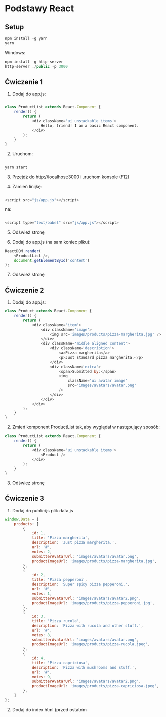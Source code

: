 # Podstawy React

## Setup

```javascript
npm install -g yarn
yarn
```

Windows:
```javascript
npm install -g http-server
http-server ./public -p 3000
```

## Ćwiczenie 1

1. Dodaj do app.js:
```javascript

class ProductList extends React.Component {
    render() {
        return (
            <div className='ui unstackable items'>
                Hello, friend! I am a basic React component.
            </div>
        );
    }
}

```

2. Uruchom:

```javascript

yarn start

```

3. Przejdź do http://localhost:3000 i uruchom konsole (F12)

4. Zamień linijkę:

```javascript

<script src="js/app.js"></script>

```

na:

```javascript

<script type="text/babel" src="js/app.js"></script>

```

5. Odśwież stronę

6. Dodaj do app.js (na sam koniec pliku):

```javascript
ReactDOM.render(
    <ProductList />,
    document.getElementById('content')
);
```

7. Odśwież stronę

## Ćwiczenie 2

1. Dodaj do app.js:

```javascript
class Product extends React.Component {
    render() {
        return (
            <div className='item'>
                <div className='image'>
                    <img src='images/products/pizza-margherita.jpg' />
                </div>
                <div className='middle aligned content'>
                    <div className='description'>
                        <a>Pizza margherita</a>
                        <p>Just standard pizza margherita.</p>
                    </div>
                    <div className='extra'>
                        <span>Submitted by:</span>
                        <img
                            className='ui avatar image'
                            src='images/avatars/avatar.png'
                        />
                    </div>
                </div>
            </div>
        );
    }
}
```

2. Zmień komponent ProductList tak, aby wyglądał w następujący sposób:

```javascript
class ProductList extends React.Component {
    render() {
        return (
            <div className='ui unstackable items'>
                <Product />
            </div>
        );
    }
}
```

3. Odśwież stronę

## Ćwiczenie 3

1. Dodaj do public/js plik data.js

```javascript
window.Data = {
    products: [
        {
            id: 1,
            title: 'Pizza margherita',
            description: 'Just pizza margherita.',
            url: '#',
            votes: 2,
            submitterAvatarUrl: 'images/avatars/avatar.png',
            productImageUrl: 'images/products/pizza-margherita.jpg',
        },
        {
            id: 2,
            title: 'Pizza pepperoni',
            description: 'Super spicy pizza pepperoni.',
            url: '#',
            votes: 1,
            submitterAvatarUrl: 'images/avatars/avatar2.png',
            productImageUrl: 'images/products/pizza-pepperoni.jpg',
        },
        {
            id: 3,
            title: 'Pizza rucola',
            description: 'Pizza with rucola and other stuff.',
            url: '#',
            votes: 8,
            submitterAvatarUrl: 'images/avatars/avatar.png',
            productImageUrl: 'images/products/pizza-rucola.jpeg',
        },
        {
            id: 4,
            title: 'Pizza capriciosa',
            description: 'Pizza with mushrooms and stuff.',
            url: '#',
            votes: 9,
            submitterAvatarUrl: 'images/avatars/avatar2.png',
            productImageUrl: 'images/products/pizza-capriciosa.jpeg',
        },
    ]
};
```

2. Dodaj do index.html (przed ostatnim <script>...)

```javascript
<script src="js/data.js"></script>
```

3. Zmodyfikuj ProductList

```javascript
class ProductList extends React.Component {
    render() {
        const product = window.Data.products[0];

        return (
            <div className='ui unstackable items'>
                <Product
                    id={product.id}
                    title={product.title}
                    description={product.description}
                    url={product.url}
                    votes={product.votes}
                    submitterAvatarUrl={product.submitterAvatarUrl}
                    productImageUrl={product.productImageUrl}
                />
            </div>
        );
    }
}
```

4. Zmodyfikuj Product

```javascript
class Product extends React.Component {
    render() {
        return (
            <div className='item'>
                <div className='image'>
                    <img src={this.props.productImageUrl} />
                </div>
                <div className='middle aligned content'>
                    <div className='header'>
                        <a>
                            <i className='large caret up icon' />
                        </a>
                        {this.props.votes}
                    </div>
                    <div className='description'>
                        <a href={this.props.url}>
                            {this.props.title}
                        </a>
                        <p>
                            {this.props.description}
                        </p>
                    </div>
                    <div className='extra'>
                        <span>Submitted by:</span>
                        <img
                            className='ui avatar image'
                            src={this.props.submitterAvatarUrl}
                        />
                    </div>
                </div>
            </div>
        );
    }
}
```

5. Odśwież stronę

## Ćwiczenie 4

1. Zmodyfikuj ProductList

```javascript
class ProductList extends React.Component {
    render() {
        const productComponents = window.Data.products.map((product) => (
            <Product
                key={'product-' + product.id}
                id={product.id}
                title={product.title}
                description={product.description}
                url={product.url}
                votes={product.votes}
                submitterAvatarUrl={product.submitterAvatarUrl}
                productImageUrl={product.productImageUrl}
            />
        ));
        return (
            <div className='ui unstackable items'>
                {productComponents}
            </div>
        )
    }
}
```

2. Odśwież stronę

3. Zmodyfikuj ProductList (dodanie sortowania)

```javascript
class ProductList extends React.Component {
    render() {
        const products = window.Data.products
            .concat()
            .sort((a, b) => (
                b.votes - a.votes
            ));
        const productComponents = products.map((product) => (
            <Product
                key={'product-' + product.id}
                id={product.id}
                title={product.title}
                description={product.description}
                url={product.url}
                votes={product.votes}
                submitterAvatarUrl={product.submitterAvatarUrl}
                productImageUrl={product.productImageUrl}
            />
        ));
        return (
            <div className='ui unstackable items'>
                {productComponents}
            </div>
        )
    }
}
```

## Ćwiczenie 5

1. Dodaj metodę do ProductList

```javascript
class ProductList extends React.Component {
    handleProductUpVote(productId) {
        console.log(productId + ' was upvoted.');
    }
```

2. Zmodyfikuj ProductList

```javascript
        const productComponents = products.map((product) => (
            <Product
                key={'product-' + product.id}
                id={product.id}
                title={product.title}
                description={product.description}
                url={product.url}
                votes={product.votes}
                submitterAvatarUrl={product.submitterAvatarUrl}
                productImageUrl={product.productImageUrl}
                onVote={this.handleProductUpVote}
            />
        ));
```

3. Dodaj metodę do Product

```javascript
    handleUpVote() {
        this.props.onVote(this.props.id);
    }
```

4. Zmodyfikuj render() w Product

```javascript
                <div className='middle aligned content'>
                    <div className='header'>
                        <a onClick={this.handleUpVote}>
                            <i className='large caret up icon' />
                        </a>
                        {this.props.votes}
                    </div>
```

5. Odśwież stronę i sprawdź czy działa głosowanie

6. Dodaj konstruktor do Product

```javascript
    constructor(props) {
        super(props);
        this.handleUpVote = this.handleUpVote.bind(this);
    }
```

7. Odśwież stronę i zagłosuj

## Ćwiczenie 6

1. Dodaj konstruktor do ProductList

```javascript
    constructor(props) {
        super(props);
        this.state = {
            products: [],
        };
    }
```

2. Zmodyfukuj render() w ProductList

```javascript
    render() {
        const products = this.state.products
            .concat()
            .sort((a, b) => (
                b.votes - a.votes
            ));
```

3. Odśwież stronę

4. Dodaj metodę do ProductList

```javascript
    componentDidMount() {
        this.setState({ products: window.Data.products });
    }
```

5. Odśwież stronę

6. Zmodyfikuj handleProductUpVote() w ProductList

```javascript
    handleProductUpVote(productId) {
        const nextProducts = this.state.products.map((product) => {
            if (product.id === productId) {
                return Object.assign({}, product, {
                    votes: product.votes + 1,
                });
            } else {
                return product;
            }
        });
        this.setState({
            products: nextProducts,
        });
    }
```

7. Zmodyfikuj konstruktor ProductList

```javascript
    constructor(props) {
        super(props);
        this.state = {
            products: [],
        };

        this.handleProductUpVote = this.handleProductUpVote.bind(this);
    }
```

8. Odśwież stronę

## Ćwiczenie 7

1. Zmodyfikuj handleUpVote() w Product

```javascript
    handleUpVote = () => (
        this.props.onVote(this.props.id)
    );
```

2. Usuń konstruktor w Product

3. Zmodyfikuj handleUpVote() w ProductList

```javascript
handleProductUpVote = (productId) => {
```

4. Usuń konstruktor w ProductList

5. Dodaj do ProductList

```javascript
class ProductList extends React.Component {
    state = {
        products: [],
    };
```

6. Odśwież stronę

## Ćwiczenie 8

1. Zrób checkout brancha "8-data-from-server-init"

2. Wykonaj

```javascript
yarn
yarn server
```

3. Wykonaj w innym oknie terminala

```javascript
curl -X GET localhost:3000/api/products
```

## Ćwiczenie 9

1. Dodaj funkcję getProducts() do client.js

```javascript
window.client = (function() {
    function getProducts(success) {
        return fetch('/api/products', {
            headers: {
                Accept: 'application/json',
            }
        })
            .then(checkStatus)
            .then(parseJSON)
            .then(success)
    };
    
    (...)

    return {
        getProducts,
    };
```

2. Dodaj metodę loadProductsFromServer() do ProductList

```javascript
    loadProductsFromServer() {
        window.client.getProducts((data) => {
            this.setState({ products: data });
        });
    }
```

3. Zmodyfikuj componentDidMount() w ProductList

```javascript
    componentDidMount() {
        this.loadProductsFromServer();
    }
```

4. Odśwież stronę
